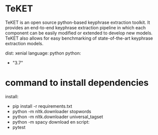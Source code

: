# TeKET

TeKET is an open source python-based keyphrase extraction toolkit. It provides an end-to-end keyphrase extraction pipeline in which each component can be easily modified or extended to develop new models. TeKET also allows for easy benchmarking of state-of-the-art keyphrase extraction models.

dist: xenial
language: python
python:
  - "3.7"
# command to install dependencies
install:
  - pip install -r requirements.txt
  - python -m nltk.downloader stopwords
  - python -m nltk.downloader universal_tagset
  - python -m spacy download en
script:
  - pytest
